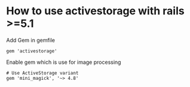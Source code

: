 # How to use activestorage with rails >=5.1

Add Gem in gemfile

```
gem 'activestorage'
```

Enable gem which is use for image processing

```
# Use ActiveStorage variant
gem 'mini_magick', '~> 4.8'
```